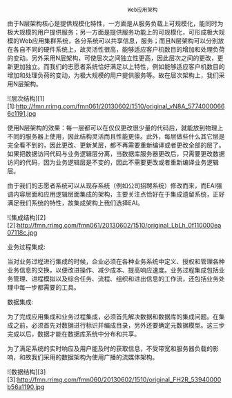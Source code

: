                                            Web应用架构
由于N层架构核心是提供规模化特性，一方面是从服务负载上可规模化，能同时为极大规模的用户提供服务；另一方面是提供服务功能上的可规模化，可形成极大规模的Web应用集群系统，各分系统可以共享信息，服务；而且N层架构可以分别放在各自不同的硬件系统上，故灵活性很高，能够适应客户机数目的增加和处理负荷的变动。另外采用N层架构，可使层次之间独立性更高，因此层次之间的更改，更新更加独立。而我们的志愿者系统恰好满足以上特性，例如能够适应客户机数目的增加和处理负荷的变动，为极大规模的用户提供服务等。故在层次架构上，我们采用N层架构。

![层次结构][1]
[1]:http://fmn.rrimg.com/fmn061/20130602/1510/original_vN8A_57740000666c1191.jpg

使用N层架构的效果：每一层都可以在仅仅更改很少量的代码后，就能放到物理上不同的服务器上使用，因此结构灵活而且性能更佳。此外，每层做些什么其它层是完全看不到的，因此更改、更新某层，都不再需要重新编译或者更改全部的层了。如果把数据访问代码与业务逻辑层分离，当数据库服务器更改后，只需要更改数据访问的代码，因为业务逻辑层是不变的，因此不需要更改或者重新编译业务逻辑层。


由于我们的志愿者系统可以从现存系统（例如公司招聘系统）修改而来，而EAI强调内容层面和应用逻辑层面集成的架构，主要关注点恰好在于集成遗留系统，正好满足我们系统的特性，故集成架构上我们选择EAI。

![集成结构][2]
[2]:http://fmn.rrimg.com/fmn061/20130602/1510/original_LbLh_0f110000ea07118c.jpg

业务过程集成:

当对业务过程进行集成的时候，企业必须在各种业务系统中定义、授权和管理各种业务信息的交换，以便改进操作、减少成本、提高响应速度。业务过程集成包括业务管理、进程模拟以及综合任务、流程、组织和进出信息的工作流，还包括业务处理中每一步都需要的工具。

数据集成:

为了完成应用集成和业务过程集成，必须首先解决数据和数据库的集成问题。在集成之前，必须首先对数据进行标识并编成目录，另外还要确定元数据模型。这三步完成以后，数据才能在数据库系统中分布和共享。





为了满足系统的实时响应及用户能及时的获取信息，不受带宽和服务器负载的影响，和故我们采用的数据架构为使用广播的流媒体架构。

![数据结构][3]
[3]:http://fmn.rrimg.com/fmn060/20130602/1510/original_FH2R_53940000b56a1190.jpg
